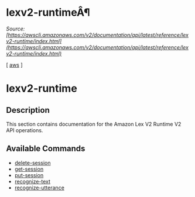 # lexv2-runtimeÂ¶

*Source: [https://awscli.amazonaws.com/v2/documentation/api/latest/reference/lexv2-runtime/index.html](https://awscli.amazonaws.com/v2/documentation/api/latest/reference/lexv2-runtime/index.html)*

[ [aws](https://awscli.amazonaws.com/v2/documentation/api/latest/reference/index.html#cli-aws) ]

# lexv2-runtime

## Description

This section contains documentation for the Amazon Lex V2 Runtime V2 API operations.

## Available Commands

- [delete-session](https://awscli.amazonaws.com/v2/documentation/api/latest/reference/lexv2-runtime/delete-session.html)
- [get-session](https://awscli.amazonaws.com/v2/documentation/api/latest/reference/lexv2-runtime/get-session.html)
- [put-session](https://awscli.amazonaws.com/v2/documentation/api/latest/reference/lexv2-runtime/put-session.html)
- [recognize-text](https://awscli.amazonaws.com/v2/documentation/api/latest/reference/lexv2-runtime/recognize-text.html)
- [recognize-utterance](https://awscli.amazonaws.com/v2/documentation/api/latest/reference/lexv2-runtime/recognize-utterance.html)